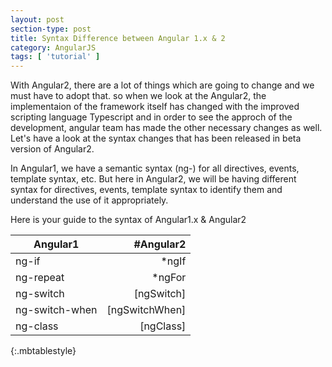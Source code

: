 ```yaml
---
layout: post
section-type: post
title: Syntax Difference between Angular 1.x & 2
category: AngularJS
tags: [ 'tutorial' ]
---
```


With Angular2, there are a lot of things which are going to change and we must have to adopt that.
so when we look at the Angular2, the implementaion of the framework itself has changed with the improved scripting language Typescript and in order to see the approch of the development, angular team has made the other necessary changes as well. Let's have a look at the syntax changes that has been released in beta version of Angular2.

In Angular1, we have a semantic syntax (ng-) for all directives, events, template syntax, etc. But here in Angular2, we will be having different syntax for directives, events, template syntax to identify them and understand the use of it appropriately.

Here is your guide to the syntax of Angular1.x & Angular2

| Angular1 | #Angular2 |
| --- |---: |
| ng-if | *ngIf |
| ng-repeat | *ngFor |
| ng-switch | [ngSwitch] |
| ng-switch-when | [ngSwitchWhen] |
| ng-class | [ngClass] |
{:.mbtablestyle}
